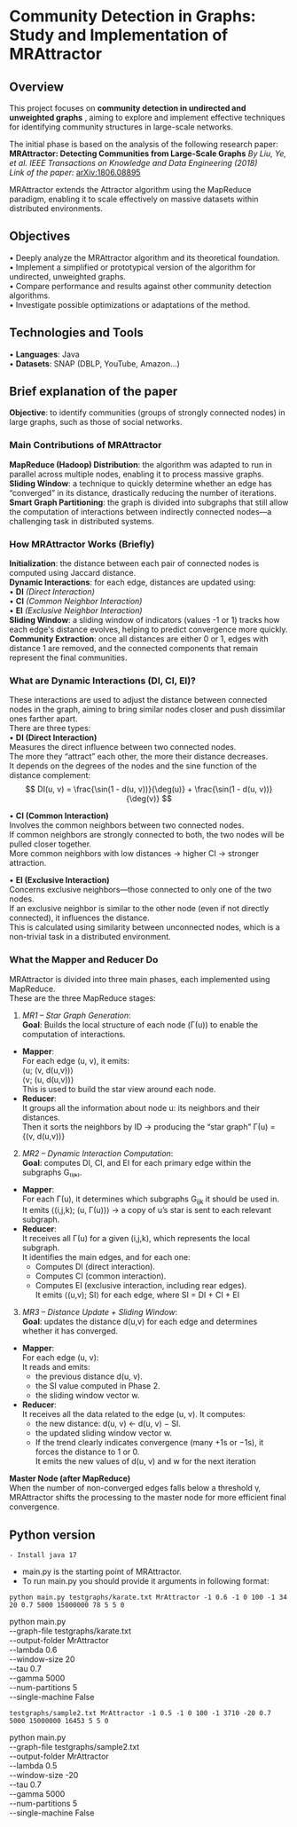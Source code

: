 # Community Detection in Graphs: Study and Implementation of MRAttractor

## Overview

This project focuses on **community detection in undirected and unweighted graphs** , aiming to explore and implement effective techniques for identifying community structures in large-scale networks.

The initial phase is based on the analysis of the following research paper:  
**MRAttractor: Detecting Communities from Large-Scale Graphs**
*By Liu, Ye, et al.*
*IEEE Transactions on Knowledge and Data Engineering (2018)*  
*Link of the paper:* [arXiv:1806.08895](https://arxiv.org/abs/1806.08895)

MRAttractor extends the Attractor algorithm using the MapReduce paradigm, enabling it to scale effectively on massive datasets within distributed environments.

## Objectives

• Deeply analyze the MRAttractor algorithm and its theoretical foundation.  
• Implement a simplified or prototypical version of the algorithm for undirected, unweighted graphs.  
• Compare performance and results against other community detection algorithms.  
• Investigate possible optimizations or adaptations of the method.  

## Technologies and Tools

• **Languages**: Java  
• **Datasets**: SNAP (DBLP, YouTube, Amazon...)

## Brief explanation of the paper
**Objective**: to identify communities (groups of strongly connected nodes) in large graphs, such as those of social networks.

### Main Contributions of MRAttractor

**MapReduce (Hadoop) Distribution**: the algorithm was adapted to run in parallel across multiple nodes, enabling it to process massive graphs.  
**Sliding Window**: a technique to quickly determine whether an edge has “converged” in its distance, drastically reducing the number of iterations.  
**Smart Graph Partitioning**: the graph is divided into subgraphs that still allow the computation of interactions between indirectly connected nodes—a challenging task in distributed systems.  

### How MRAttractor Works (Briefly)

**Initialization**: the distance between each pair of connected nodes is computed using Jaccard distance.  
**Dynamic Interactions**: for each edge, distances are updated using:  
• **DI** *(Direct Interaction)*  
• **CI** *(Common Neighbor Interaction)*  
• **EI** *(Exclusive Neighbor Interaction)*  
**Sliding Window**: a sliding window of indicators (values -1 or 1) tracks how each edge's distance evolves, helping to predict convergence more quickly.  
**Community Extraction**: once all distances are either 0 or 1, edges with distance 1 are removed, and the connected components that remain represent the final communities.  

### What are Dynamic Interactions (DI, CI, EI)?

These interactions are used to adjust the distance between connected nodes in the graph, aiming to bring similar nodes closer and push dissimilar ones farther apart.  
There are three types:  
• **DI (Direct Interaction)**  
Measures the direct influence between two connected nodes.  
The more they “attract” each other, the more their distance decreases.  
It depends on the degrees of the nodes and the sine function of the distance complement:  
$$
DI(u, v) = \frac{\sin(1 - d(u, v))}{\deg(u)} + \frac{\sin(1 - d(u, v))}{\deg(v)}
$$

• **CI (Common Interaction)**  
Involves the common neighbors between two connected nodes.  
If common neighbors are strongly connected to both, the two nodes will be pulled closer together.  
More common neighbors with low distances → higher CI → stronger attraction.  

• **EI (Exclusive Interaction)**  
Concerns exclusive neighbors—those connected to only one of the two nodes.  
If an exclusive neighbor is similar to the other node (even if not directly connected), it influences the distance.  
This is calculated using similarity between unconnected nodes, which is a non-trivial task in a distributed environment.  

### What the Mapper and Reducer Do
MRAttractor is divided into three main phases, each implemented using MapReduce.   
These are the three MapReduce stages:  
1. *MR1 – Star Graph Generation*:  
**Goal**: Builds the local structure of each node (Γ(u)) to enable the computation of interactions.  
- **Mapper**:  
For each edge (u, v), it emits:  
⟨u; (v, d(u,v))⟩  
⟨v; (u, d(u,v))⟩  
This is used to build the star view around each node.  
- **Reducer**:  
It groups all the information about node u: its neighbors and their distances.  
Then it sorts the neighbors by ID → producing the “star graph” Γ(u) = {(v, d(u,v))}

2. *MR2 – Dynamic Interaction Computation*:  
**Goal**: computes DI, CI, and EI for each primary edge within the subgraphs G₍ᵢⱼₖ₎.  
- **Mapper**:  
For each Γ(u), it determines which subgraphs G<sub>ijk</sub> it should be used in.  
It emits ⟨(i,j,k); (u, Γ(u))⟩ → a copy of u’s star is sent to each relevant subgraph.  
- **Reducer**:  
It receives all Γ(u) for a given (i,j,k), which represents the local subgraph.  
It identifies the main edges, and for each one:    
  - Computes DI (direct interaction).   
  - Computes CI (common interaction).   
  - Computes EI (exclusive interaction, including rear edges).  
It emits ⟨(u,v); SI⟩ for each edge, where SI = DI + CI + EI  
3. *MR3 – Distance Update + Sliding Window*:  
**Goal**: updates the distance d(u,v) for each edge and determines whether it has converged.  
- **Mapper**:  
For each edge (u, v):  
It reads and emits:  
  - the previous distance d(u, v). 
  - the SI value computed in Phase 2. 
  - the sliding window vector w. 
- **Reducer**:  
It receives all the data related to the edge (u, v). 
It computes:  
  - the new distance: d(u, v) ← d(u, v) − SI. 
  - the updated sliding window vector w. 
  - If the trend clearly indicates convergence (many +1s or −1s), it forces the distance to 1 or 0.   
It emits the new values of d(u, v) and w for the next iteration

**Master Node (after MapReduce)**  
When the number of non-converged edges falls below a threshold γ, MRAttractor shifts the processing to the master node for more efficient final convergence.

## Python version  

```
- Install java 17
```

- main.py is the starting point of MRAttractor.
- To run main.py you should provide it arguments in following format:  
```  
python main.py testgraphs/karate.txt MrAttractor -1 0.6 -1 0 100 -1 34 20 0.7 5000 15000000 78 5 5 0
```

python main.py \
--graph-file testgraphs/karate.txt \
--output-folder MrAttractor \
--lambda 0.6 \
--window-size 20 \
--tau 0.7 \
--gamma 5000 \
--num-partitions 5 \
--single-machine False

```  
testgraphs/sample2.txt MrAttractor -1 0.5 -1 0 100 -1 3710 -20 0.7 5000 15000000 16453 5 5 0
```  

python main.py \
--graph-file testgraphs/sample2.txt \
--output-folder MrAttractor \
--lambda 0.5 \
--window-size -20 \
--tau 0.7 \
--gamma 5000 \
--num-partitions 5 \
--single-machine False